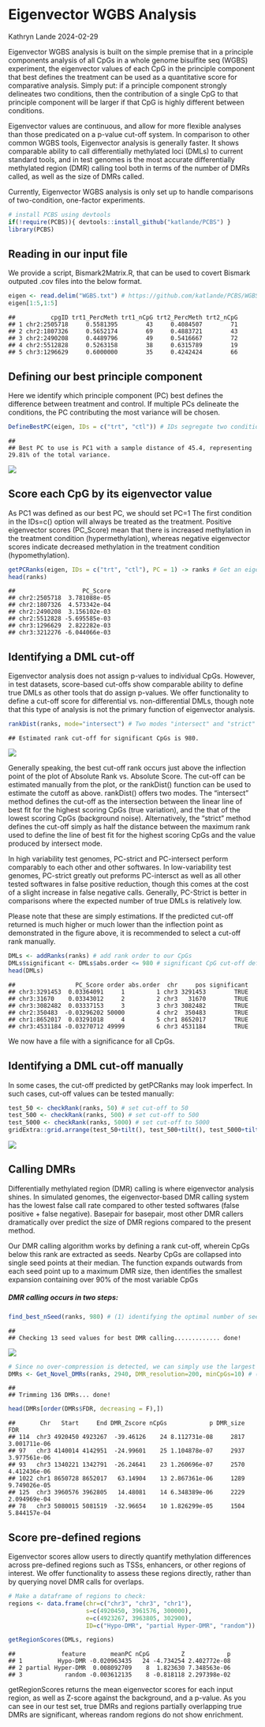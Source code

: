 Eigenvector WGBS Analysis
================
Kathryn Lande
2024-02-29

Eigenvector WGBS analysis is built on the simple premise that in a
principle components analysis of all CpGs in a whole genome bisulfite
seq (WGBS) experiment, the eigenvector values of each CpG in the
principle component that best defines the treatment can be used as a
quantitative score for comparative analysis. Simply put: if a principle
component strongly delineates two conditions, then the contribution of a
single CpG to that principle component will be larger if that CpG is
highly different between conditions.

Eigenvector values are continuous, and allow for more flexible analyses
than those predicated on a p-value cut-off system. In comparison to
other common WGBS tools, Eigenvector analysis is generally faster. It
shows comparable ability to call differentially methylated loci (DMLs)
to current standard tools, and in test genomes is the most accurate
differentially methylated region (DMR) calling tool both in terms of the
number of DMRs called, as well as the size of DMRs called.

Currently, Eigenvector WGBS analysis is only set up to handle
comparisons of two-condition, one-factor experiments.

``` r
# install PCBS using devtools
if(!require(PCBS)){ devtools::install_github("katlande/PCBS") }
library(PCBS)
```

## Reading in our input file

We provide a script, Bismark2Matrix.R, that can be used to covert
Bismark outputed .cov files into the below format.

``` r
eigen <- read.delim("WGBS.txt") # https://github.com/katlande/PCBS/WGBS.txt
eigen[1:5,1:5]
```

    ##          cpgID trt1_PercMeth trt1_nCpG trt2_PercMeth trt2_nCpG
    ## 1 chr2:2505718     0.5581395        43     0.4084507        71
    ## 2 chr2:1807326     0.5652174        69     0.4883721        43
    ## 3 chr2:2490208     0.4489796        49     0.5416667        72
    ## 4 chr2:5512828     0.5263158        38     0.6315789        19
    ## 5 chr3:1296629     0.6000000        35     0.4242424        66

##### 

## Defining our best principle component

Here we identify which principle component (PC) best defines the
difference between treatment and control. If multiple PCs delineate the
conditions, the PC contributing the most variance will be chosen.

``` r
DefineBestPC(eigen, IDs = c("trt", "ctl")) # IDs segregate two conditions based on a common identifier in the column names of the eigen dataframe, rather than by column number. You may have to rename the columns of your input object if no common name exists.
```

    ## 
    ## Best PC to use is PC1 with a sample distance of 45.4, representing 29.81% of the total variance.

![](PCBS_Vignette_files/figure-gfm/unnamed-chunk-3-1.png)<!-- -->

## Score each CpG by its eigenvector value

As PC1 was defined as our best PC, we should set PC=1 The first
condition in the IDs=c() option will always be treated as the treatment.
Positive eigenvector scores (PC_Score) mean that there is increased
methylation in the treatment condition (hypermethylation), whereas
negative eigenvector scores indicate decreased methylation in the
treatment condition (hypomethylation).

``` r
getPCRanks(eigen, IDs = c("trt", "ctl"), PC = 1) -> ranks # Get an eigenvector score for each CpG based on principle component 1
head(ranks)
```

    ##                   PC_Score
    ## chr2:2505718  3.781088e-05
    ## chr2:1807326  4.573342e-04
    ## chr2:2490208  3.156102e-03
    ## chr2:5512828 -5.695585e-03
    ## chr3:1296629  2.822282e-03
    ## chr3:3212276 -6.044066e-03

## Identifying a DML cut-off

Eigenvector analysis does not assign p-values to individual CpGs.
However, in test datasets, score-based cut-offs show comparable ability
to define true DMLs as other tools that do assign p-values. We offer
functionality to define a cut-off score for differential
vs. non-differential DMLs, though note that this type of analysis is not
the primary function of eigenvector analysis.

``` r
rankDist(ranks, mode="intersect") # Two modes "intersect" and "strict"
```

    ## Estimated rank cut-off for significant CpGs is 980.

![](PCBS_Vignette_files/figure-gfm/unnamed-chunk-5-1.png)<!-- -->

Generally speaking, the best cut-off rank occurs just above the
inflection point of the plot of Absolute Rank vs. Absolute Score. The
cut-off can be estimated manually from the plot, or the rankDist()
function can be used to estimate the cutoff as above. rankDist() offers
two modes. The “intersect” method defines the cut-off as the
intersection between the linear line of best fit for the highest scoring
CpGs (true variation), and the that of the lowest scoring CpGs
(background noise). Alternatively, the “strict” method defines the
cut-off simply as half the distance between the maximum rank used to
define the line of best fit for the highest scoring CpGs and the value
produced by intersect mode.

In high variability test genomes, PC-strict and PC-intersect perform
comparably to each other and other softwares. In low-variability test
genomes, PC-strict greatly out preforms PC-intersct as well as all other
tested softwares in false positive reduction, though this comes at the
cost of a slight increase in false negative calls. Generally, PC-Strict
is better in comparisons where the expected number of true DMLs is
relatively low.

Please note that these are simply estimations. If the predicted cut-off
returned is much higher or much lower than the inflection point as
demonstrated in the figure above, it is recommended to select a cut-off
rank manually.

``` r
DMLs <- addRanks(ranks) # add rank order to our CpGs
DMLs$significant <- DMLs$abs.order <= 980 # significant CpG cut-off defined by rankDist() is: 980
head(DMLs)
```

    ##                 PC_Score order abs.order  chr     pos significant
    ## chr3:3291453  0.03364091     1         1 chr3 3291453        TRUE
    ## chr3:31670    0.03343012     2         2 chr3   31670        TRUE
    ## chr3:3082482  0.03337153     3         3 chr3 3082482        TRUE
    ## chr2:350483  -0.03296202 50000         4 chr2  350483        TRUE
    ## chr1:8652017  0.03291018     4         5 chr1 8652017        TRUE
    ## chr3:4531184 -0.03270712 49999         6 chr3 4531184        TRUE

We now have a file with a significance for all CpGs.

## Identifying a DML cut-off manually

In some cases, the cut-off predicted by getPCRanks may look imperfect.
In such cases, cut-off values can be tested manually:

``` r
test_50 <- checkRank(ranks, 50) # set cut-off to 50
test_500 <- checkRank(ranks, 500) # set cut-off to 500
test_5000 <- checkRank(ranks, 5000) # set cut-off to 5000
gridExtra::grid.arrange(test_50+tilt(), test_500+tilt(), test_5000+tilt(), nrow=1)
```

![](PCBS_Vignette_files/figure-gfm/unnamed-chunk-7-1.png)<!-- -->

## Calling DMRs

Differentially methylated region (DMR) calling is where eigenvector
analysis shines. In simulated genomes, the eigenvector-based DMR calling
system has the lowest false call rate compared to other tested softwares
(false positive + false negative). Basepair for basepair, most other DMR
callers dramatically over predict the size of DMR regions compared to
the present method.

Our DMR calling algorithm works by defining a rank cut-off, wherein CpGs
below this rank are extracted as seeds. Nearby CpGs are collapsed into
single seed points at their median. The function expands outwards from
each seed point up to a maximum DMR size, then identifies the smallest
expansion containing over 90% of the most variable CpGs

##### DMR calling occurs in two steps:

``` r
find_best_nSeed(ranks, 980) # (1) identifying the optimal number of seeds to use 
```

    ## 
    ## Checking 13 seed values for best DMR calling............. done!

![](PCBS_Vignette_files/figure-gfm/unnamed-chunk-8-1.png)<!-- -->

``` r
# Since no over-compression is detected, we can simply use the largest seed value tested - 2940 (980 x 3)
DMRs <- Get_Novel_DMRs(ranks, 2940, DMR_resolution=200, minCpGs=10) # (2) call DMRs based on the optimal seed number
```

    ## 
    ## Trimming 136 DMRs... done!

``` r
head(DMRs[order(DMRs$FDR, decreasing = F),])
```

    ##       Chr   Start     End DMR_Zscore nCpGs            p DMR_size          FDR
    ## 114  chr3 4920450 4923267  -39.46126    24 8.112731e-08     2817 3.001711e-06
    ## 97   chr3 4140014 4142951  -24.99601    25 1.104878e-07     2937 3.977561e-06
    ## 93   chr3 1340221 1342791  -26.24641    23 1.260696e-07     2570 4.412436e-06
    ## 1022 chr1 8650728 8652017   63.14904    13 2.867361e-06     1289 9.749026e-05
    ## 125  chr3 3960576 3962805   14.48081    14 6.348389e-06     2229 2.094969e-04
    ## 78   chr3 5080015 5081519  -32.96654    10 1.826299e-05     1504 5.844157e-04

## Score pre-defined regions

Eigenvector scores allow users to directly quantify methylation
differences across pre-defined regions such as TSSs, enhancers, or other
regions of interest. We offer functionality to assess these regions
directly, rather than by querying novel DMR calls for overlaps.

``` r
# Make a dataframe of regions to check:
regions <- data.frame(chr=c("chr3", "chr3", "chr1"),
                      s=c(4920450, 3961576, 300000),
                      e=c(4923267, 3963805, 302900),
                      ID=c("Hypo-DMR", "partial Hyper-DMR", "random"))

getRegionScores(DMLs, regions)
```

    ##             feature       meanPC nCpG         Z            p
    ## 1          Hypo-DMR -0.020963435   24 -4.734254 2.402772e-08
    ## 2 partial Hyper-DMR  0.008092709    8  1.823630 7.348563e-06
    ## 3            random -0.003612135    8 -0.818118 2.297398e-02

getRegionScores returns the mean eigenvector scores for each input
region, as well as Z-score against the background, and a p-value. As you
can see in our test set, true DMRs and regions partially overlapping
true DMRs are significant, whereas random regions do not show
enrichment.
